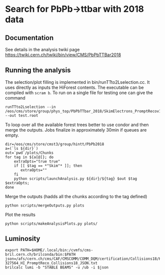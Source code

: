 # Search for PbPb->ttbar with 2018 data

## Documentation
 
See details in the analysis twiki page https://twiki.cern.ch/twiki/bin/view/CMS/PbPbTTBar2018

## Running the analysis

The selection/plot filling is implemented in bin/runTTto2Lselection.cc.
It uses directly as inputs the HiForest contents.
The executable can be compiled with `scram b`.
To run on a single file for testing one  can give the command
```
runTTto2Lselection --in /eos/cms/store/group/phys_top/PbPbTTbar_2018/SkimElectrons_PromptRecov1/Chunk_1_ext0.root --out test.root
```

To loop over all the available forest trees better to use condor and then merge the outputs.
Jobs finalize in approximately 30min if queues are empty.
```
dir=/eos/cms/store/cmst3/group/hintt/PbPb2018
a=(`ls ${dir}`)
out=`pwd`/plots/Chunks
for tag in ${a[@]}; do    
    extraOpts="true true"
    if [[ $tag == *"Skim"* ]]; then
       extraOpts=""
    fi
    python scripts/launchAnalysis.py ${dir}/${tag} $out $tag $extraOpts;
done   
```

Merge the outputs (hadds all the chunks according to the tag defined)
```
python scripts/mergeOutputs.py plots
```

Plot the results
```
python scripts/makeAnalysisPlots.py plots/
```

## Luminosity

```
export PATH=$HOME/.local/bin:/cvmfs/cms-bril.cern.ch/brilconda/bin:$PATH
json=/afs/cern.ch/cms/CAF/CMSCOMM/COMM_DQM/certification/Collisions18/HI/PromptReco/Cert_326381-327564_HI_PromptReco_Collisions18_JSON.txt
brilcalc lumi -b "STABLE BEAMS" -u /ub -i $json
```